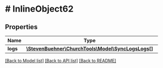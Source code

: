 # # InlineObject62

## Properties

Name | Type | Description | Notes
------------ | ------------- | ------------- | -------------
**logs** | [**\StevenBuehner\ChurchTools\Model\SyncLogsLogs[]**](SyncLogsLogs.md) |  |

[[Back to Model list]](../../README.md#models) [[Back to API list]](../../README.md#endpoints) [[Back to README]](../../README.md)
